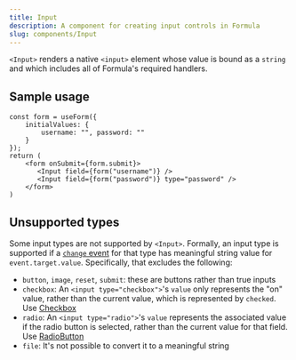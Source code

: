 ```yaml
---
title: Input
description: A component for creating input controls in Formula
slug: components/Input
---
```


`<Input>` renders a native `<input>` element whose value is bound as a `string` and which includes all of Formula's
required handlers.

## Sample usage

```tsx
const form = useForm({
    initialValues: {
        username: "", password: ""
    }
});
return (
    <form onSubmit={form.submit}>
       <Input field={form("username")} />
       <Input field={form("password")} type="password" />
    </form>
)
```

## Unsupported types

Some input types are not supported by `<Input>`. Formally, an input type is supported if a
[`change` event](https://developer.mozilla.org/en-US/docs/Web/API/HTMLElement/change_event)
for that type has meaningful string value for `event.target.value`. Specifically, that excludes the following:

- `button`, `image`, `reset`, `submit`: these are buttons rather than true inputs
- `checkbox`: An `<input type="checkbox">`'s `value` only represents the "on" value, rather than the current value, which
   is represented by `checked`. Use [Checkbox](/components/Checkbox)
- `radio`: An `<input type="radio">`'s `value` represents the associated value if the radio button is selected, rather
   than the current value for that field. Use [RadioButton](/components/RadioButton)
- `file`: It's not possible to convert it to a meaningful string
